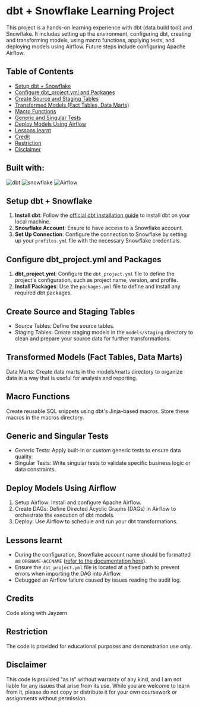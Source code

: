 # dbt + Snowflake Learning Project
This project is a hands-on learning experience with dbt (data build tool) and Snowflake. It includes setting up the environment, configuring dbt, creating and transforming models, using macro functions, applying tests, and deploying models using Airflow. Future steps include configuring Apache Airflow.

## Table of Contents
- [Setup dbt + Snowflake](#setup-dbt--snowflake)
- [Configure dbt_project.yml and Packages](#configure-dbt_projectyml-and-packages)
- [Create Source and Staging Tables](#create-source-and-staging-tables)
- [Transformed Models (Fact Tables, Data Marts)](#transformed-models-fact-tables-data-marts)
- [Macro Functions](#macro-functions)
- [Generic and Singular Tests](#generic-and-singular-tests)
- [Deploy Models Using Airflow](#deploy-models-using-airflow)
- [Lessons learnt](#lessons-learnt)
- [Credit](#credits)
- [Restriction](#restriction)
- [Disclaimer](#disclaimer)

## Built with:
![dbt](https://img.shields.io/badge/dbt-FF694B?style=for-the-badge&logo=dbt&logoColor=white)
![snowflake](https://img.shields.io/badge/Snowflake-29B5E8.svg?style=for-the-badge&logo=Snowflake&logoColor=white)
![Airflow](https://img.shields.io/badge/Apache%20Airflow-017CEE.svg?style=for-the-badge&logo=Apache-Airflow&logoColor=white)
## Setup dbt + Snowflake

1. **Install dbt**: Follow the [official dbt installation guide](https://docs.getdbt.com/docs/about-setup) to install dbt on your local machine.
2. **Snowflake Account**: Ensure to have access to a Snowflake account. 
3. **Set Up Connection**: Configure the connection to Snowflake by setting up your `profiles.yml` file with the necessary Snowflake credentials.

## Configure dbt_project.yml and Packages

1. **dbt_project.yml**: Configure the `dbt_project.yml` file to define the project's configuration, such as project name, version, and profile.
2. **Install Packages**: Use the `packages.yml` file to define and install any required dbt packages.

## Create Source and Staging Tables
- Source Tables: Define the source tables.
- Staging Tables: Create staging models in the `models/staging` directory to clean and prepare your source data for further transformations.

## Transformed Models (Fact Tables, Data Marts)
Data Marts: Create data marts in the models/marts directory to organize data in a way that is useful for analysis and reporting.

## Macro Functions
Create reusable SQL snippets using dbt's Jinja-based macros. Store these macros in the macros directory.

## Generic and Singular Tests
- Generic Tests: Apply built-in or custom generic tests to ensure data quality.
- Singular Tests: Write singular tests to validate specific business logic or data constraints.

## Deploy Models Using Airflow
1. Setup Airflow: Install and configure Apache Airflow.
2. Create DAGs: Define Directed Acyclic Graphs (DAGs) in Airflow to orchestrate the execution of dbt models.
3. Deploy: Use Airflow to schedule and run your dbt transformations.

## Lessons learnt
- During the configuration, Snowflake account name should be formatted as `ORGNAME-ACCNAME` ([refer to the documentation here](https://docs.snowflake.com/en/user-guide/admin-account-identifier)).
- Ensure the `dbt_project.yml` file is located at a fixed path to prevent errors when importing the DAG into Airflow.
- Debugged an Airflow failure caused by issues reading the audit log.

## Credits
Code along with Jayzern

## Restriction
The code is provided for educational purposes and demonstration use only. 

## Disclaimer
This code is provided "as is" without warranty of any kind, and I am not liable for any issues that arise from its use. While you are welcome to learn from it, please do not copy or distribute it for your own coursework or assignments without permission.

